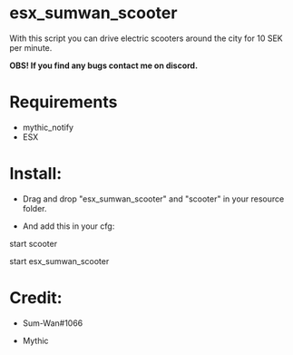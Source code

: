 # esx_sumwan_scooter
With this script you can drive electric scooters around the city for 10 SEK per minute.

**OBS! If you find any bugs contact me on discord.**

# Requirements

* mythic_notify
* ESX


# Install:

* Drag and drop "esx_sumwan_scooter" and "scooter" in your resource folder.

* And add this in your cfg:

 start scooter
 
 start esx_sumwan_scooter


# Credit:

* Sum-Wan#1066

* Mythic
